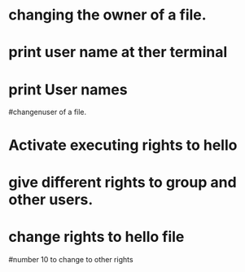 # changing the owner of a file.
# print user name at ther terminal
# print User names
#changenuser of a file.
# Activate executing rights to hello
# give different rights to group and other users.
# change rights to hello file
#number 10 to change to other rights

